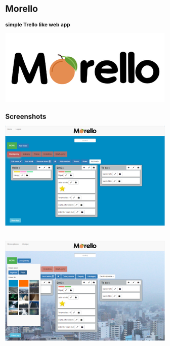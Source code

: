 # Morello

### simple Trello like web app
    
<p align="center">
  <img alt="paw_trello_client logo" src="https://github.com/nadrosv/paw_trello_client/raw/vuex/morello_logo.png">
</p>
    

## Screenshots
<p align="center">
  <img alt="paw_trello_client logo" src="https://github.com/nadrosv/paw_trello_client/raw/vuex/screenshot_1.png">
</p>

<br>

<p align="center">
  <img alt="paw_trello_client logo" src="https://github.com/nadrosv/paw_trello_client/raw/vuex/screenshot_2.png">
</p>

